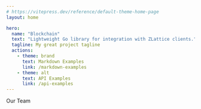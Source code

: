 ```yaml
---
# https://vitepress.dev/reference/default-theme-home-page
layout: home

hero:
  name: "Blockchain"
  text: "Lightweight Go library for integration with ZLattice clients."
  tagline: My great project tagline
  actions:
    - theme: brand
      text: Markdown Examples
      link: /markdown-examples
    - theme: alt
      text: API Examples
      link: /api-examples
---
```


<script setup>
  import Card from './components/Card.vue';
  import { VPTeamMembers } from 'vitepress/theme'

  const members = [
    {
      avatar: 'https://avatars.githubusercontent.com/u/114670506?v=4',
      name: 'Wenyang Lu',
      title: 'SDK',
      links: [
        { icon: 'github', link: 'https://github.com/wylu1037' },
        { icon: 'twitter', link: 'https://twitter.com' }
      ]
    },
    {
      avatar: 'https://www.github.com/yyx990803.png',
      name: 'Evan You',
      title: 'Creator',
      links: [
        { icon: 'github', link: 'https://github.com/yyx990803' },
        { icon: 'twitter', link: 'https://twitter.com/youyuxi' }
      ]
    },
    {
      avatar: 'https://www.github.com/yyx990803.png',
      name: 'Evan You',
      title: 'Creator',
      links: [
        { icon: 'github', link: 'https://github.com/yyx990803' },
        { icon: 'twitter', link: 'https://twitter.com/youyuxi' }
      ]
    },
    {
      avatar: 'https://www.github.com/yyx990803.png',
      name: 'Evan You',
      title: 'Creator',
      links: [
        { icon: 'github', link: 'https://github.com/yyx990803' },
        { icon: 'twitter', link: 'https://twitter.com/youyuxi' }
      ]
    },
  ]
</script>

<div class="flex justify-center text-5xl font-extrabold">
  <span class="bg-clip-text text-transparent bg-gradient-to-r from-pink-500 to-violet-500">
    Our Team
  </span>
</div>


<VPTeamMembers size="small" :members="members" />

<div class="flex justify-start my-10">
  <Card />
</div>
